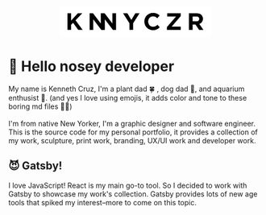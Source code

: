 <p align="center">
  <a href="https://www.gatsbyjs.org">
    <img alt="Gatsby" src="src/images/logo/logo.svg" width="300" />
  </a>
</p>

# 👋 Hello nosey developer
  My name is Kenneth Cruz, I'm a plant dad 🍀 , dog dad 🐶, and aquarium enthusist 🐠. (and yes I love using emojis, it adds color and tone to these boring md files 🤷‍♂️)<br><br> 
  I'm from native New Yorker, I'm a graphic designer and software engineer. This is the source code for my personal portfolio, it provides a collection of my work, sculpture, print work, branding, UX/UI work and developer work.

## 😈 Gatsby!
I love JavaScript! React is my main go-to tool. So I decided to work with Gatsby to showcase my work's collection. Gatsby provides lots of new age tools that spiked my interest–more to come on this topic.